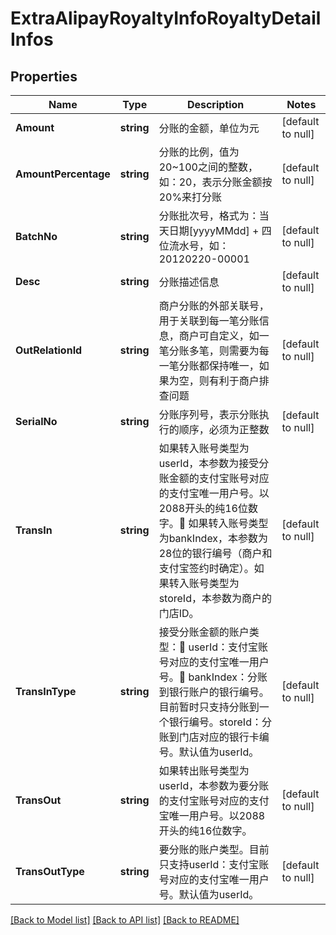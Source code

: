 # ExtraAlipayRoyaltyInfoRoyaltyDetailInfos

## Properties
Name | Type | Description | Notes
------------ | ------------- | ------------- | -------------
**Amount** | **string** | 分账的金额，单位为元 | [default to null]
**AmountPercentage** | **string** | 分账的比例，值为20~100之间的整数，如：20，表示分账金额按20%来打分账 | [default to null]
**BatchNo** | **string** | 分账批次号，格式为：当天日期[yyyyMMdd] + 四位流水号，如：20120220-00001 | [default to null]
**Desc** | **string** | 分账描述信息 | [default to null]
**OutRelationId** | **string** | 商户分账的外部关联号，用于关联到每一笔分账信息，商户可自定义，如一笔分账多笔，则需要为每一笔分账都保持唯一，如果为空，则有利于商户排查问题 | [default to null]
**SerialNo** | **string** | 分账序列号，表示分账执行的顺序，必须为正整数 | [default to null]
**TransIn** | **string** | 如果转入账号类型为userId，本参数为接受分账金额的支付宝账号对应的支付宝唯一用户号。以2088开头的纯16位数字。 如果转入账号类型为bankIndex，本参数为28位的银行编号（商户和支付宝签约时确定）。如果转入账号类型为storeId，本参数为商户的门店ID。 | [default to null]
**TransInType** | **string** | 接受分账金额的账户类型： userId：支付宝账号对应的支付宝唯一用户号。 bankIndex：分账到银行账户的银行编号。目前暂时只支持分账到一个银行编号。storeId：分账到门店对应的银行卡编号。默认值为userId。 | [default to null]
**TransOut** | **string** | 如果转出账号类型为userId，本参数为要分账的支付宝账号对应的支付宝唯一用户号。以2088开头的纯16位数字。 | [default to null]
**TransOutType** | **string** | 要分账的账户类型。目前只支持userId：支付宝账号对应的支付宝唯一用户号。默认值为userId。 | [default to null]

[[Back to Model list]](../README.md#documentation-for-models) [[Back to API list]](../README.md#documentation-for-api-endpoints) [[Back to README]](../README.md)



